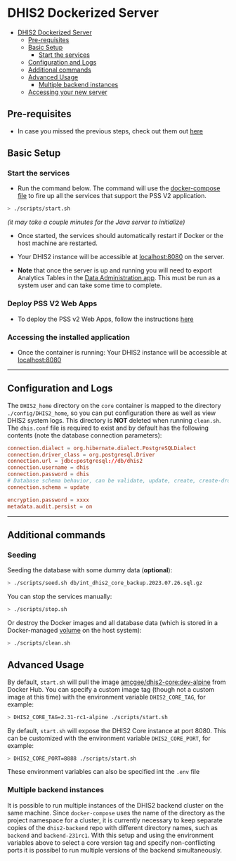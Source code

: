 # DHIS2 Dockerized Server
<!-- TOC -->
* [DHIS2 Dockerized Server](#dhis2-dockerized-server)
    * [Pre-requisites](#pre-requisites)
    * [Basic Setup](#basic-setup)
        * [Start the services](#start-the-services)
    * [Configuration and Logs](#configuration-and-logs)
    * [Additional commands](#additional-commands)
    * [Advanced Usage](#advanced-usage)
        * [Multiple backend instances](#multiple-backend-instances)
    * [Accessing your new server](#accessing-your-new-server)
<!-- TOC -->
## Pre-requisites

* In case you missed the previous steps, check out them out [here](../README.md#1-deploy-dhis2)

## Basic Setup

### Start the services

- Run the command below. The command will use the [docker-compose file](docker-compose.yaml) to fire up all the services that support the PSS V2 application.

```bash
> ./scripts/start.sh
```

_(it may take a couple minutes for the Java server to initialize)_


- Once started, the services should automatically restart if Docker or the host machine are restarted.

- Your DHIS2 instance will be accessible at [localhost:8080](http://localhost:8080/) on the server.

- **Note** that once the server is up and running you will need to export Analytics Tables in the [Data Administration app](http://localhost:8080/dhis-web-data-administration/index.action#/analytics).  This must be run as a system user and can take some time to complete.

### Deploy PSS V2 Web Apps
- To deploy the PSS v2 Web Apps, follow the instructions [here](../README.md#2-deploy-pss-insight-v2-web-apps)

### Accessing the installed application

- Once the container is running: Your DHIS2 instance will be accessible at [localhost:8080](http://localhost:8080/)


---
## Configuration and Logs

The `DHIS2_home` directory on the `core` container is mapped to the directory `./config/DHIS2_home`, so you can put configuration there as well as view DHIS2 system logs.  This directory is **NOT** deleted when running `clean.sh`.  The `dhis.conf` file is required to exist and by default has the following contents (note the database connection parameters):

```conf
connection.dialect = org.hibernate.dialect.PostgreSQLDialect
connection.driver_class = org.postgresql.Driver
connection.url = jdbc:postgresql://db/dhis2
connection.username = dhis
connection.password = dhis
# Database schema behavior, can be validate, update, create, create-drop
connection.schema = update

encryption.password = xxxx
metadata.audit.persist = on
```

---
## Additional commands
### Seeding
Seeding the database with some dummy data (**optional**):

```bash
> ./scripts/seed.sh db/int_dhis2_core_backup.2023.07.26.sql.gz
```

You can stop the services manually:

```bash
> ./scripts/stop.sh
```

Or destroy the Docker images and all database data (which is stored in a Docker-managed [volume](https://docs.docker.com/storage/volumes/) on the host system):

```bash
> ./scripts/clean.sh
```

## Advanced Usage

By default, `start.sh` will pull the image [amcgee/dhis2-core:dev-alpine](https://hub.docker.com/r/amcgee/dhis2-core/tags/) from Docker Hub.  You can specify a custom image tag (though not a custom image at this time) with the environment variable `DHIS2_CORE_TAG`, for example:

```sh
> DHIS2_CORE_TAG=2.31-rc1-alpine ./scripts/start.sh
```

By default, `start.sh` will expose the DHIS2 Core instance at port 8080.  This can be customized with the environment variable `DHIS2_CORE_PORT`, for example:

```sh
> DHIS2_CORE_PORT=8888 ./scripts/start.sh
```

These environment variables can also be specified int the `.env` file

### Multiple backend instances

It is possible to run multiple instances of the DHIS2 backend cluster on the same machine.  Since `docker-compose` uses the name of the directory as the project namespace for a cluster, it is currently necessary to keep separate copies of the `dhis2-backend` repo with different directory names, such as `backend` and `backend-231rc1`.  With this setup and using the environment variables above to select a core version tag and specify non-conflicting ports it is possibel to run multiple versions of the backend simultaneously.

